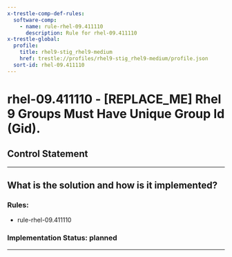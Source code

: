 ```yaml
---
x-trestle-comp-def-rules:
  software-comp:
    - name: rule-rhel-09.411110
      description: Rule for rhel-09.411110
x-trestle-global:
  profile:
    title: rhel9-stig_rhel9-medium
    href: trestle://profiles/rhel9-stig_rhel9-medium/profile.json
  sort-id: rhel-09.411110
---
```


# rhel-09.411110 - \[REPLACE_ME\] Rhel 9 Groups Must Have Unique Group Id (Gid).

## Control Statement

______________________________________________________________________

## What is the solution and how is it implemented?

<!-- For implementation status enter one of: implemented, partial, planned, alternative, not-applicable -->

<!-- Note that the list of rules under ### Rules: is read-only and changes will not be captured after assembly to JSON -->

<!-- Add control implementation description here for control: rhel-09.411110 -->

### Rules:

  - rule-rhel-09.411110

### Implementation Status: planned

______________________________________________________________________
